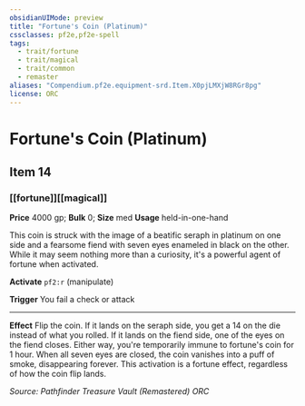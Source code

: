 ```yaml
---
obsidianUIMode: preview
title: "Fortune's Coin (Platinum)"
cssclasses: pf2e,pf2e-spell
tags:
  - trait/fortune
  - trait/magical
  - trait/common
  - remaster
aliases: "Compendium.pf2e.equipment-srd.Item.X0pjLMXjW8RGr8pg"
license: ORC
---
```

# Fortune's Coin (Platinum)
## Item 14
### [[fortune]][[magical]]


**Price** 4000 gp; 
**Bulk** 0; **Size** med
**Usage** held-in-one-hand

This coin is struck with the image of a beatific seraph in platinum on one side and a fearsome fiend with seven eyes enameled in black on the other. While it may seem nothing more than a curiosity, it's a powerful agent of fortune when activated.

**Activate** `pf2:r` (manipulate)

**Trigger** You fail a check or attack

* * *

**Effect** Flip the coin. If it lands on the seraph side, you get a 14 on the die instead of what you rolled. If it lands on the fiend side, one of the eyes on the fiend closes. Either way, you're temporarily immune to fortune's coin for 1 hour. When all seven eyes are closed, the coin vanishes into a puff of smoke, disappearing forever. This activation is a fortune effect, regardless of how the coin flip lands.

*Source: Pathfinder Treasure Vault (Remastered)*
*ORC*